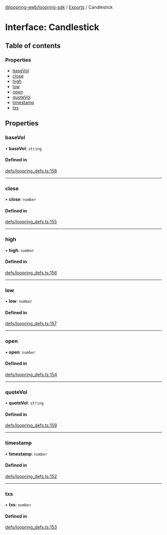 [@loopring-web/loopring-sdk](../README.md) / [Exports](../modules.md) / Candlestick

# Interface: Candlestick

## Table of contents

### Properties

- [baseVol](Candlestick.md#basevol)
- [close](Candlestick.md#close)
- [high](Candlestick.md#high)
- [low](Candlestick.md#low)
- [open](Candlestick.md#open)
- [quoteVol](Candlestick.md#quotevol)
- [timestamp](Candlestick.md#timestamp)
- [txs](Candlestick.md#txs)

## Properties

### baseVol

• **baseVol**: `string`

#### Defined in

[defs/loopring_defs.ts:158](https://github.com/Loopring/loopring_sdk/blob/c031084/src/defs/loopring_defs.ts#L158)

___

### close

• **close**: `number`

#### Defined in

[defs/loopring_defs.ts:155](https://github.com/Loopring/loopring_sdk/blob/c031084/src/defs/loopring_defs.ts#L155)

___

### high

• **high**: `number`

#### Defined in

[defs/loopring_defs.ts:156](https://github.com/Loopring/loopring_sdk/blob/c031084/src/defs/loopring_defs.ts#L156)

___

### low

• **low**: `number`

#### Defined in

[defs/loopring_defs.ts:157](https://github.com/Loopring/loopring_sdk/blob/c031084/src/defs/loopring_defs.ts#L157)

___

### open

• **open**: `number`

#### Defined in

[defs/loopring_defs.ts:154](https://github.com/Loopring/loopring_sdk/blob/c031084/src/defs/loopring_defs.ts#L154)

___

### quoteVol

• **quoteVol**: `string`

#### Defined in

[defs/loopring_defs.ts:159](https://github.com/Loopring/loopring_sdk/blob/c031084/src/defs/loopring_defs.ts#L159)

___

### timestamp

• **timestamp**: `number`

#### Defined in

[defs/loopring_defs.ts:152](https://github.com/Loopring/loopring_sdk/blob/c031084/src/defs/loopring_defs.ts#L152)

___

### txs

• **txs**: `number`

#### Defined in

[defs/loopring_defs.ts:153](https://github.com/Loopring/loopring_sdk/blob/c031084/src/defs/loopring_defs.ts#L153)
